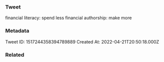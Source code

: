### Tweet
financial literacy: spend less 
financial authorship: make more

### Metadata
Tweet ID: 1517244358394789889
Created At: 2022-04-21T20:50:18.000Z

### Related

